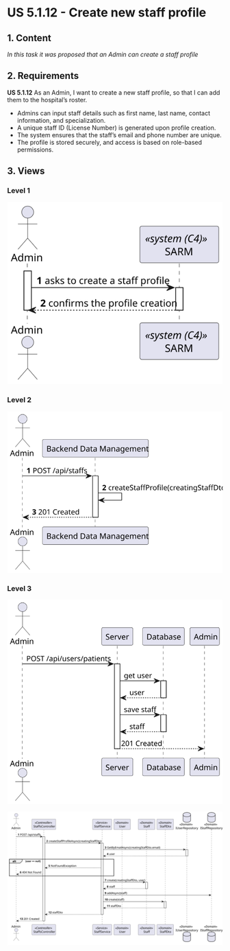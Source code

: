 # US 5.1.12 - Create new staff profile

##  1. Content

*In this task it was proposed that an Admin can create a staff profile*

## 2. Requirements

**US 5.1.12**  As an Admin, I want to create a new staff profile, so that I can add them to the hospital’s roster.

- Admins can input staff details such as first name, last name, contact information, and specialization.
- A unique staff ID (License Number) is generated upon profile creation.
- The system ensures that the staff’s email and phone number are unique.
- The profile is stored securely, and access is based on role-based permissions.

## 3. Views

### Level 1

![Process view level 1](views/level1/process-view.svg)

### Level 2

![Process view level 2](views/level2/process-view.svg)

### Level 3

![Process view level 3](views/level3/process-view.svg)

![Process view level 3](views/level3/process-view-2.svg)